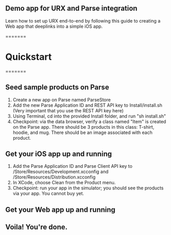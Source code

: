 ## Demo app for URX and Parse integration

Learn how to set up URX end-to-end by following this guide to creating a Web app that deeplinks into a simple iOS app.

=======

# Quickstart
=======

## Seed sample products on Parse

1. Create a new app on Parse named ParseStore
2. Add the new Parse Application ID and REST API key to Install/install.sh (Very important that you use the REST API key here)
3. Using Terminal, cd into the provided Install folder, and run "sh install.sh"
4. Checkpoint: via the data browser, verify a class named "Item" is created on the Parse app. There should be 3 products in this class: T-shirt, hoodie, and mug. There should be an image associated with each product.

## Get your iOS app up and running

1. Add the Parse Application ID and Parse Client API key to /Store/Resources/Development.xcconfig and /Store/Resources/Distribution.xcconfig
2. In XCode, choose Clean from the Product menu.
3. Checkpoint: run your app in the simulator; you should see the products via your app. You cannot buy yet.

## Get your Web app up and running


## Voila! You're done.
